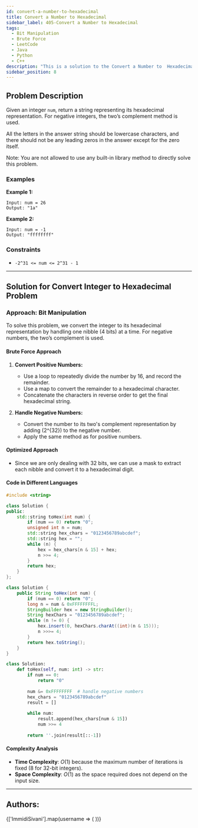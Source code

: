 ```yaml
---
id: convert-a-number-to-hexadecimal
title: Convert a Number to Hexadecimal
sidebar_label: 405-Convert a Number to Hexadecimal
tags:
  - Bit Manipulation
  - Brute Force
  - LeetCode
  - Java
  - Python
  - C++
description: "This is a solution to the Convert a Number to  Hexadecimal problem on LeetCode."
sidebar_position: 8
---
```


## Problem Description

Given an integer `num`, return a string representing its hexadecimal representation. For negative integers, the two’s complement method is used.

All the letters in the answer string should be lowercase characters, and there should not be any leading zeros in the answer except for the zero itself.

Note: You are not allowed to use any built-in library method to directly solve this problem.

### Examples

**Example 1:**

```
Input: num = 26
Output: "1a"
```

**Example 2:**

```
Input: num = -1
Output: "ffffffff"
```

### Constraints

- `-2^31 <= num <= 2^31 - 1`

---

## Solution for Convert Integer to Hexadecimal Problem

### Approach: Bit Manipulation

To solve this problem, we convert the integer to its hexadecimal representation by handling one nibble (4 bits) at a time. For negative numbers, the two’s complement is used.

#### Brute Force Approach

1. **Convert Positive Numbers:**
   - Use a loop to repeatedly divide the number by 16, and record the remainder.
   - Use a map to convert the remainder to a hexadecimal character.
   - Concatenate the characters in reverse order to get the final hexadecimal string.

2. **Handle Negative Numbers:**
   - Convert the number to its two's complement representation by adding \(2^{32}\) to the negative number.
   - Apply the same method as for positive numbers.

#### Optimized Approach

- Since we are only dealing with 32 bits, we can use a mask to extract each nibble and convert it to a hexadecimal digit.

#### Code in Different Languages

<Tabs>
<TabItem value="C++" label="C++" default>
<SolutionAuthor name="@ImmidiSivani"/>

```cpp
#include <string>

class Solution {
public:
    std::string toHex(int num) {
        if (num == 0) return "0";
        unsigned int n = num;
        std::string hex_chars = "0123456789abcdef";
        std::string hex = "";
        while (n) {
            hex = hex_chars[n & 15] + hex;
            n >>= 4;
        }
        return hex;
    }
};
```

</TabItem>
<TabItem value="Java" label="Java">
<SolutionAuthor name="@ImmidiSivani"/>

```java
class Solution {
    public String toHex(int num) {
        if (num == 0) return "0";
        long n = num & 0xFFFFFFFFL;
        StringBuilder hex = new StringBuilder();
        String hexChars = "0123456789abcdef";
        while (n != 0) {
            hex.insert(0, hexChars.charAt((int)(n & 15)));
            n >>>= 4;
        }
        return hex.toString();
    }
}
```

</TabItem>
<TabItem value="Python" label="Python">
<SolutionAuthor name="@ImmidiSivani"/>

```python
class Solution:
    def toHex(self, num: int) -> str:
        if num == 0:
            return "0"
        
        num &= 0xFFFFFFFF  # handle negative numbers
        hex_chars = "0123456789abcdef"
        result = []
        
        while num:
            result.append(hex_chars[num & 15])
            num >>= 4
        
        return ''.join(result[::-1])
```

</TabItem>
</Tabs>

#### Complexity Analysis

- **Time Complexity**: $O(1)$ because the maximum number of iterations is fixed (8 for 32-bit integers).
- **Space Complexity**: $O(1)$ as the space required does not depend on the input size.

---

<h2>Authors:</h2>

<div style={{display: 'flex', flexWrap: 'wrap', justifyContent: 'space-between', gap: '10px'}}>
{['ImmidiSivani'].map(username => (
 <Author key={username} username={username} />
))}
</div>